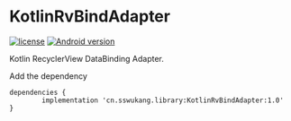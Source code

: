 # KotlinRvBindAdapter
[![license](https://img.shields.io/github/license/mashape/apistatus.svg)](http://www.mit.edu/)
[![Android version](https://img.shields.io/badge/API-14%2B-green.svg)](https://developer.android.com/reference/classes)

Kotlin RecyclerView DataBinding Adapter.

Add the dependency

	dependencies {
	        implementation 'cn.sswukang.library:KotlinRvBindAdapter:1.0'
	}